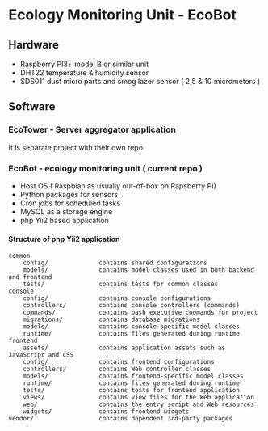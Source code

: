 
# Ecology Monitoring Unit - EcoBot

## Hardware 

- Raspberry PI3+ model B or similar unit
- DHT22 temperature  & humidity sensor
- SDS011 dust micro parts and smog lazer sensor ( 2,5 & 10 micrometers )

## Software

### EcoTower - Server aggregator application

It is separate project with their own repo
 
### EcoBot - ecology monitoring unit ( current repo )

- Host OS ( Raspbian as usually out-of-box on Rapsberry PI)
- Python packages for sensors
- Cron jobs for scheduled tasks
- MySQL as a storage engine
- php Yii2 based application

#### Structure of php Yii2 application

```
common
    config/              contains shared configurations
    models/              contains model classes used in both backend and frontend
    tests/               contains tests for common classes    
console
    config/              contains console configurations
    controllers/         contains console controllers (commands)
    commands/            contains bash executive coomands for project
    migrations/          contains database migrations
    models/              contains console-specific model classes
    runtime/             contains files generated during runtime
frontend
    assets/              contains application assets such as JavaScript and CSS
    config/              contains frontend configurations
    controllers/         contains Web controller classes
    models/              contains frontend-specific model classes
    runtime/             contains files generated during runtime
    tests/               contains tests for frontend application
    views/               contains view files for the Web application
    web/                 contains the entry script and Web resources
    widgets/             contains frontend widgets
vendor/                  contains dependent 3rd-party packages
```